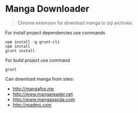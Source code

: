 # Manga Downloader
> Chrome extension for download manga to zip archives.

For install project dependencies use commands
```shell
npm install -g grunt-cli
npm install
grunt install
```

For build project use command
```shell
grunt
```

Can download manga from sites:
* http://mangafox.me
* http://www.mangareader.net
* http://www.mangapanda.com
* http://readms.com
